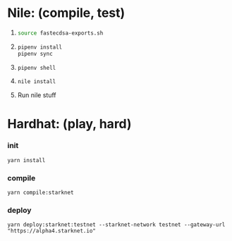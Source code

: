 # Nile: (compile, test)

1.  ```bash
    source fastecdsa-exports.sh
    ```

1.  ```bash
    pipenv install
    pipenv sync
    ```

1.  ```bash
    pipenv shell
    ```

1.  ```bash
    nile install
    ```
1. Run nile stuff

# Hardhat: (play, hard)

### init
```
yarn install
```
### compile
```
yarn compile:starknet
```
### deploy
```
yarn deploy:starknet:testnet --starknet-network testnet --gateway-url "https://alpha4.starknet.io"
```
